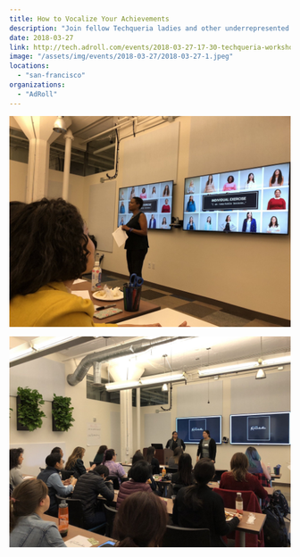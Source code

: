 ```yaml
---
title: How to Vocalize Your Achievements
description: "Join fellow Techqueria ladies and other underrepresented women in tech for a free #IAmRemarkable workshop led by the amazing Career Success Coach Maria Eleanora."
date: 2018-03-27
link: http://tech.adroll.com/events/2018-03-27-17-30-techqueria-workshop/
image: "/assets/img/events/2018-03-27/2018-03-27-1.jpeg"
locations:
  - "san-francisco"
organizations:
  - "AdRoll"
---
```


![Picture 1](/assets/img/events/2018-03-27/2018-03-27-2.jpeg)

![Picture 2](/assets/img/events/2018-03-27/2018-03-27-3.jpeg)
